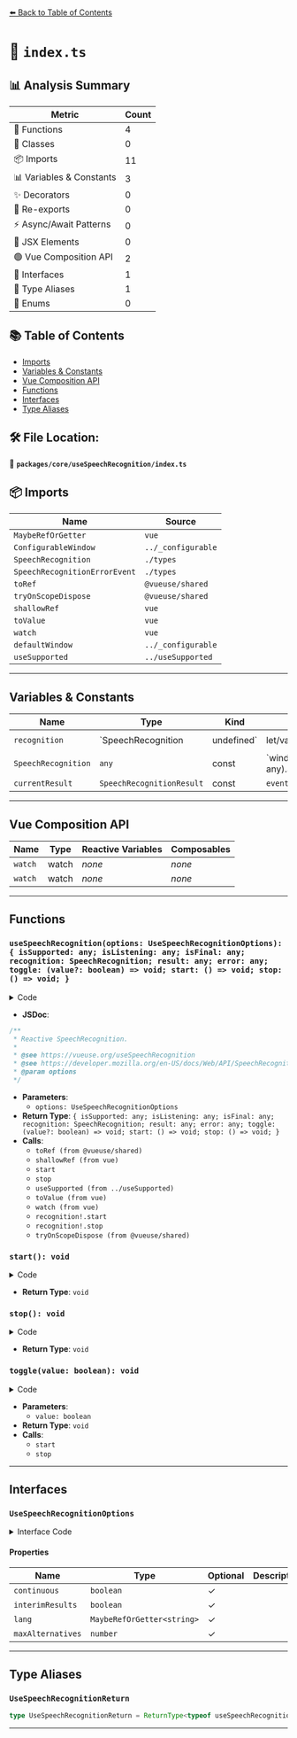 [⬅️ Back to Table of Contents](../../../index.md)

# 📄 `index.ts`

## 📊 Analysis Summary

| Metric | Count |
|--------|-------|
| 🔧 Functions | 4 |
| 🧱 Classes | 0 |
| 📦 Imports | 11 |
| 📊 Variables & Constants | 3 |
| ✨ Decorators | 0 |
| 🔄 Re-exports | 0 |
| ⚡ Async/Await Patterns | 0 |
| 💠 JSX Elements | 0 |
| 🟢 Vue Composition API | 2 |
| 📐 Interfaces | 1 |
| 📑 Type Aliases | 1 |
| 🎯 Enums | 0 |

## 📚 Table of Contents

- [Imports](#imports)
- [Variables & Constants](#variables-constants)
- [Vue Composition API](#vue-composition-api)
- [Functions](#functions)
- [Interfaces](#interfaces)
- [Type Aliases](#type-aliases)

## 🛠️ File Location:
📂 **`packages/core/useSpeechRecognition/index.ts`**

## 📦 Imports

| Name | Source |
|------|--------|
| `MaybeRefOrGetter` | `vue` |
| `ConfigurableWindow` | `../_configurable` |
| `SpeechRecognition` | `./types` |
| `SpeechRecognitionErrorEvent` | `./types` |
| `toRef` | `@vueuse/shared` |
| `tryOnScopeDispose` | `@vueuse/shared` |
| `shallowRef` | `vue` |
| `toValue` | `vue` |
| `watch` | `vue` |
| `defaultWindow` | `../_configurable` |
| `useSupported` | `../useSupported` |


---

## Variables & Constants

| Name | Type | Kind | Value | Exported |
|------|------|------|-------|----------|
| `recognition` | `SpeechRecognition | undefined` | let/var | `*not shown*` | ✗ |
| `SpeechRecognition` | `any` | const | `window && ((window as any).SpeechRecognition || (window as any).webkitSpeechRecognition)` | ✗ |
| `currentResult` | `SpeechRecognitionResult` | const | `event.results[event.resultIndex]` | ✗ |


---

## Vue Composition API

| Name | Type | Reactive Variables | Composables |
|------|------|-------------------|-------------|
| `watch` | watch | *none* | *none* |
| `watch` | watch | *none* | *none* |


---

## Functions

### `useSpeechRecognition(options: UseSpeechRecognitionOptions): { isSupported: any; isListening: any; isFinal: any; recognition: SpeechRecognition; result: any; error: any; toggle: (value?: boolean) => void; start: () => void; stop: () => void; }`

<details><summary>Code</summary>

```ts
export function useSpeechRecognition(options: UseSpeechRecognitionOptions = {}) {
  const {
    interimResults = true,
    continuous = true,
    maxAlternatives = 1,
    window = defaultWindow,
  } = options

  const lang = toRef(options.lang || 'en-US')
  const isListening = shallowRef(false)
  const isFinal = shallowRef(false)
  const result = shallowRef('')
  const error = shallowRef<SpeechRecognitionErrorEvent | undefined>(undefined)

  let recognition: SpeechRecognition | undefined

  const start = () => {
    isListening.value = true
  }

  const stop = () => {
    isListening.value = false
  }

  const toggle = (value = !isListening.value) => {
    if (value) {
      start()
    }
    else {
      stop()
    }
  }

  const SpeechRecognition = window && ((window as any).SpeechRecognition || (window as any).webkitSpeechRecognition)
  const isSupported = useSupported(() => SpeechRecognition)

  if (isSupported.value) {
    recognition = new SpeechRecognition() as SpeechRecognition

    recognition.continuous = continuous
    recognition.interimResults = interimResults
    recognition.lang = toValue(lang)
    recognition.maxAlternatives = maxAlternatives

    recognition.onstart = () => {
      isListening.value = true
      isFinal.value = false
    }

    watch(lang, (lang) => {
      if (recognition && !isListening.value)
        recognition.lang = lang
    })

    recognition.onresult = (event) => {
      const currentResult = event.results[event.resultIndex]
      const { transcript } = currentResult[0]

      isFinal.value = currentResult.isFinal
      result.value = transcript
      error.value = undefined
    }

    recognition.onerror = (event) => {
      error.value = event
    }

    recognition.onend = () => {
      isListening.value = false
      recognition!.lang = toValue(lang)
    }

    watch(isListening, (newValue, oldValue) => {
      if (newValue === oldValue)
        return

      if (newValue)
        recognition!.start()
      else
        recognition!.stop()
    })
  }

  tryOnScopeDispose(() => {
    stop()
  })

  return {
    isSupported,
    isListening,
    isFinal,
    recognition,
    result,
    error,

    toggle,
    start,
    stop,
  }
}
```
</details>

- **JSDoc**:
```ts
/**
 * Reactive SpeechRecognition.
 *
 * @see https://vueuse.org/useSpeechRecognition
 * @see https://developer.mozilla.org/en-US/docs/Web/API/SpeechRecognition SpeechRecognition
 * @param options
 */
```

- **Parameters**:
  - `options: UseSpeechRecognitionOptions`
- **Return Type**: `{ isSupported: any; isListening: any; isFinal: any; recognition: SpeechRecognition; result: any; error: any; toggle: (value?: boolean) => void; start: () => void; stop: () => void; }`
- **Calls**:
  - `toRef (from @vueuse/shared)`
  - `shallowRef (from vue)`
  - `start`
  - `stop`
  - `useSupported (from ../useSupported)`
  - `toValue (from vue)`
  - `watch (from vue)`
  - `recognition!.start`
  - `recognition!.stop`
  - `tryOnScopeDispose (from @vueuse/shared)`
### `start(): void`

<details><summary>Code</summary>

```ts
() => {
    isListening.value = true
  }
```
</details>

- **Return Type**: `void`
### `stop(): void`

<details><summary>Code</summary>

```ts
() => {
    isListening.value = false
  }
```
</details>

- **Return Type**: `void`
### `toggle(value: boolean): void`

<details><summary>Code</summary>

```ts
(value = !isListening.value) => {
    if (value) {
      start()
    }
    else {
      stop()
    }
  }
```
</details>

- **Parameters**:
  - `value: boolean`
- **Return Type**: `void`
- **Calls**:
  - `start`
  - `stop`

---

## Interfaces

### `UseSpeechRecognitionOptions`

<details><summary>Interface Code</summary>

```ts
export interface UseSpeechRecognitionOptions extends ConfigurableWindow {
  /**
   * Controls whether continuous results are returned for each recognition, or only a single result.
   *
   * @default true
   */
  continuous?: boolean
  /**
   * Controls whether interim results should be returned (true) or not (false.) Interim results are results that are not yet final
   *
   * @default true
   */
  interimResults?: boolean
  /**
   * Language for SpeechRecognition
   *
   * @default 'en-US'
   */
  lang?: MaybeRefOrGetter<string>
  /**
   * A number representing the maximum returned alternatives for each result.
   *
   * @see https://developer.mozilla.org/en-US/docs/Web/API/SpeechRecognition/maxAlternatives
   * @default 1
   */
  maxAlternatives?: number
}
```
</details>

#### Properties

| Name | Type | Optional | Description |
|------|------|----------|-------------|
| `continuous` | `boolean` | ✓ |  |
| `interimResults` | `boolean` | ✓ |  |
| `lang` | `MaybeRefOrGetter<string>` | ✓ |  |
| `maxAlternatives` | `number` | ✓ |  |


---

## Type Aliases

### `UseSpeechRecognitionReturn`

```ts
type UseSpeechRecognitionReturn = ReturnType<typeof useSpeechRecognition>;
```


---
